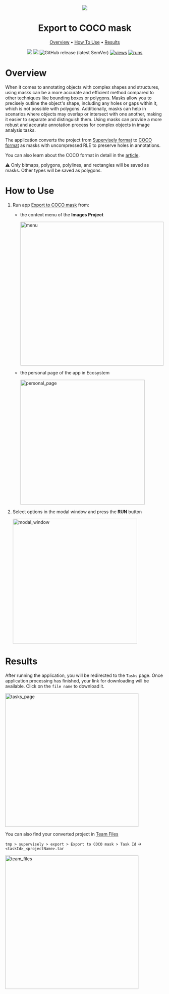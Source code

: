 <div align="center" markdown>
<img src="https://user-images.githubusercontent.com/57998637/234995761-64275f3d-77c6-4ac8-8c05-762cc6f8ad56.png"/>

# Export to COCO mask

<p align="center">
  <a href="#Overview">Overview</a> •
  <a href="#How-To-Use">How To Use</a> •
  <a href="#Results">Results</a>
</p>

[![](https://img.shields.io/badge/supervisely-ecosystem-brightgreen)](https://ecosystem.supervise.ly/apps/supervisely-ecosystem/export-to-coco-mask)
[![](https://img.shields.io/badge/slack-chat-green.svg?logo=slack)](https://supervise.ly/slack)
![GitHub release (latest SemVer)](https://img.shields.io/github/v/release/supervisely-ecosystem/export-to-coco-mask)
[![views](https://app.supervise.ly/img/badges/views/supervisely-ecosystem/export-to-coco-mask.png)](https://supervise.ly)
[![runs](https://app.supervise.ly/img/badges/runs/supervisely-ecosystem/export-to-coco-mask.png)](https://supervise.ly)

</div>

# Overview

When it comes to annotating objects with complex shapes and structures, using masks can be a more accurate and efficient method compared to other techniques like bounding boxes or polygons. Masks allow you to precisely outline the object's shape, including any holes or gaps within it, which is not possible with polygons. Additionally, masks can help in scenarios where objects may overlap or intersect with one another, making it easier to separate and distinguish them. Using masks can provide a more robust and accurate annotation process for complex objects in image analysis tasks.

The application converts the project from [Supervisely format](https://docs.supervise.ly/data-organization/00_ann_format_navi) to [COCO format](https://cocodataset.org/#format-data) as masks with uncompressed RLE to preserve holes in annotations.

You can also learn about the COCO format in detail in the [article](https://www.immersivelimit.com/tutorials/create-coco-annotations-from-scratch).

⚠️ Only bitmaps, polygons, polylines, and rectangles will be saved as masks. Other types will be saved as polygons.

# How to Use

1. Run app [Export to COCO mask](https://ecosystem.supervise.ly/apps/export-to-coco-mask) from:

   - the context menu of the **Images Project**

      <div align="left" markdown>
        <img width="454" alt="menu" src="https://user-images.githubusercontent.com/57998637/234990671-1844c7ef-e1ce-4f8a-abca-4f5f5b74dfa8.png">
      </div>

   - the personal page of the app in Ecosystem

      <div align="left" markdown>
        <img width="394" alt="personal_page" src="">
      </div>

2. Select options in the modal window and press the **RUN** button

    <div align="left" makdown>
         <img width="394" alt="modal_window" src="https://user-images.githubusercontent.com/57998637/234990668-b552d09a-1ff9-4e53-814e-08d148ae3d41.png"></img>
    </div>

# Results

After running the application, you will be redirected to the `Tasks` page. Once application processing has finished, your link for downloading will be available. Click on the `file name` to download it.

<img width="422" alt="tasks_page" src="">

You can also find your converted project in [Team Files](https://app.supervise.ly/files/)

`tmp > supervisely > export > Export to COCO mask > Task Id` -> `<taskId>_<projectName>.tar`

<img width="422" alt="team_files" src="https://user-images.githubusercontent.com/57998637/234997034-ac247bac-7606-4b98-a950-429ff868e25e.png">
